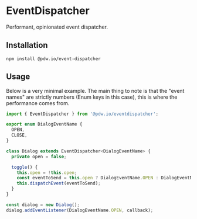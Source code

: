 # EventDispatcher

Performant, opinionated event dispatcher.

## Installation

`npm install @pdw.io/event-dispatcher`

## Usage

Below is a very minimal example. The main thing to note is that the "event names" are strictly numbers (Enum keys in this case), this is where the performance comes from.

```typescript
import { EventDispatcher } from '@pdw.io/eventdispatcher';

export enum DialogEventName {
  OPEN,
  CLOSE,
}

class Dialog extends EventDispatcher<DialogEventName> {
  private open = false;

  toggle() {
    this.open = !this.open;
    const eventToSend = this.open ? DialogEventName.OPEN : DialogEventName.CLOSE;
    this.dispatchEvent(eventToSend);
  }
}

const dialog = new Dialog();
dialog.addEventListener(DialogEventName.OPEN, callback);
```
